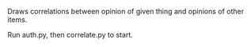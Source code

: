 Draws correlations between opinion of given thing and opinions of other items.

Run auth.py, then correlate.py to start.
